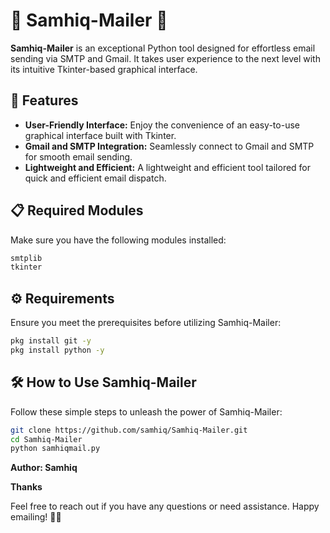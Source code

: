 # 📧 Samhiq-Mailer 🚀

**Samhiq-Mailer** is an exceptional Python tool designed for effortless email sending via SMTP and Gmail. It takes user experience to the next level with its intuitive Tkinter-based graphical interface.

## 🚀 Features

- **User-Friendly Interface:** Enjoy the convenience of an easy-to-use graphical interface built with Tkinter.
- **Gmail and SMTP Integration:** Seamlessly connect to Gmail and SMTP for smooth email sending.
- **Lightweight and Efficient:** A lightweight and efficient tool tailored for quick and efficient email dispatch.

## 📋 Required Modules

Make sure you have the following modules installed:

```bash
smtplib
tkinter
```

## ⚙️ Requirements

Ensure you meet the prerequisites before utilizing Samhiq-Mailer:

```bash
pkg install git -y 
pkg install python -y 
```

## 🛠️ How to Use Samhiq-Mailer

Follow these simple steps to unleash the power of Samhiq-Mailer:

```bash
git clone https://github.com/samhiq/Samhiq-Mailer.git
cd Samhiq-Mailer
python samhiqmail.py
```

**Author: Samhiq**

 **Thanks**

Feel free to reach out if you have any questions or need assistance. Happy emailing! 📧✨
